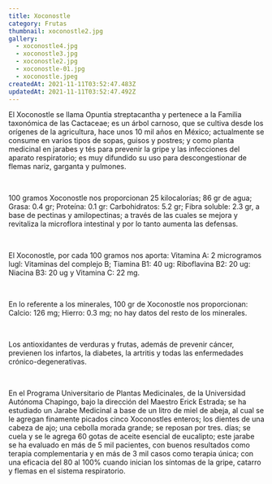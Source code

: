```yaml
---
title: Xoconostle
category: Frutas
thumbnail: xoconostle2.jpg
gallery:
  - xoconostle4.jpg
  - xoconostle3.jpg
  - xoconostle2.jpg
  - xoconostle-01.jpg
  - xoconostle.jpeg
createdAt: 2021-11-11T03:52:47.483Z
updatedAt: 2021-11-11T03:52:47.492Z
---
```

El Xoconostle se llama Opuntia streptacantha y pertenece a la Familia taxonómica de las Cactaceae; es un árbol carnoso, que se cultiva desde los orígenes de la agricultura, hace unos 10 mil años en México; actualmente se consume en varios tipos de sopas, guisos y postres; y como planta medicinal en jarabes y tés para prevenir la gripe y las infecciones del aparato respiratorio; es muy difundido su uso para descongestionar de flemas nariz, garganta y pulmones.

<br/>

100 gramos Xoconostle nos proporcionan 25 kilocalorías; 86 gr de agua; Grasa: 0.4 gr; Proteína: 0.1 gr: Carbohidratos: 5.2 gr; Fibra soluble: 2.3 gr, a base de pectinas y amilopectinas; a través de las cuales se mejora y revitaliza la microflora intestinal y por lo tanto aumenta las defensas.

<br/>

El Xoconostle, por cada 100 gramos nos aporta: Vitamina A: 2 microgramos lugl: Vitaminas del complejo B; Tiamina B1: 40 ug: Riboflavina B2: 20 ug: Niacina B3: 20 ug y Vitamina C: 22 mg.

<br/>

En lo referente a los minerales, 100 gr de Xoconostle nos proporcionan: Calcio: 126 mg; Hierro: 0.3 mg; no hay datos del resto de los minerales.

<br/>

Los antioxidantes de verduras y frutas, además de prevenir cáncer, previenen los infartos, la diabetes, la artritis y todas las enfermedades crónico-degenerativas.

<br/>

En el Programa Universitario de Plantas Medicinales, de la Universidad Autónoma Chapingo, bajo la dirección del Maestro Erick Estrada; se ha estudiado un Jarabe Medicinal a base de un litro de miel de abeja, al cual se le agregan finamente picados cinco Xoconostles enteros; los dientes de una cabeza de ajo; una cebolla morada grande; se reposan por tres. días; se cuela y se le agrega 60 gotas de aceite esencial de eucalipto; este jarabe se ha evaluado en más de 5 mil pacientes, con buenos resultados como terapia complementaria y en más de 3 mil casos como terapia única; con una eficacia del 80 al 100% cuando inician los síntomas de la gripe, catarro y flemas en el sistema respiratorio.